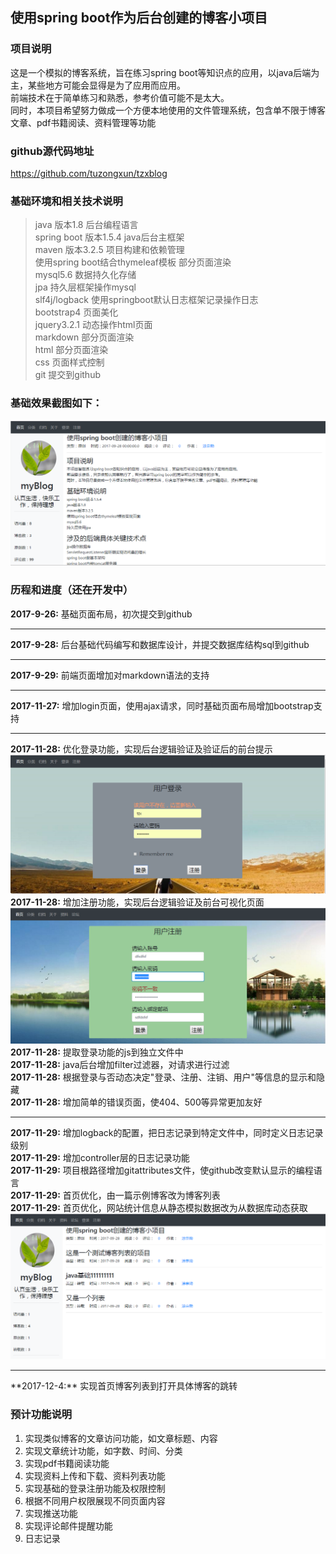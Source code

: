 ## 使用spring boot作为后台创建的博客小项目
### 项目说明
这是一个模拟的博客系统，旨在练习spring boot等知识点的应用，以java后端为主，某些地方可能会显得是为了应用而应用。<br/>
前端技术在于简单练习和熟悉，参考价值可能不是太大。<br/>
同时，本项目希望努力做成一个方便本地使用的文件管理系统，包含单不限于博客文章、pdf书籍阅读、资料管理等功能</br>
### github源代码地址
<https://github.com/tuzongxun/tzxblog>
### 基础环境和相关技术说明
>java 版本1.8  后台编程语言<br/>
>spring boot 版本1.5.4  java后台主框架<br/>
>maven 版本3.2.5  项目构建和依赖管理<br/>
>使用spring boot结合thymeleaf模板    部分页面渲染<br/>
>mysql5.6  数据持久化存储<br/>
>jpa  持久层框架操作mysql<br/>
>slf4j/logback  使用springboot默认日志框架记录操作日志<br/>
>bootstrap4 页面美化<br/>
>jquery3.2.1 动态操作html页面<br/>
>markdown 部分页面渲染<br/>
>html 部分页面渲染<br/>
>css 页面样式控制<br/>
>git 提交到github<br/>

### 基础效果截图如下：
![页面布局截图](images/index.png)

### 历程和进度（还在开发中）
**2017-9-26:** 基础页面布局，初次提交到github</br>
<hr/>

**2017-9-28:** 后台基础代码编写和数据库设计，并提交数据库结构sql到github</br>
<hr/>

**2017-9-29:** 前端页面增加对markdown语法的支持</br>
<hr/>

**2017-11-27:** 增加login页面，使用ajax请求，同时基础页面布局增加bootstrap支持</br>
<hr/>

**2017-11-28:** 优化登录功能，实现后台逻辑验证及验证后的前台提示</br>
![login](images/login.png)
**2017-11-28:** 增加注册功能，实现后台逻辑验证及前台可视化页面</br>
![regist](images/regist.png)
**2017-11-28:** 提取登录功能的js到独立文件中</br>
**2017-11-28:** java后台增加filter过滤器，对请求进行过滤</br>
**2017-11-28:** 根据登录与否动态决定"登录、注册、注销、用户"等信息的显示和隐藏</br>
**2017-11-28:** 增加简单的错误页面，使404、500等异常更加友好</br>
<hr/>

**2017-11-29:** 增加logback的配置，把日志记录到特定文件中，同时定义日志记录级别</br>
**2017-11-29:** 增加controller层的日志记录功能</br>
**2017-11-29:** 项目根路径增加gitattributes文件，使github改变默认显示的编程语言</br>
**2017-11-29:** 首页优化，由一篇示例博客改为博客列表</br>
**2017-11-29:** 首页优化，网站统计信息从静态模拟数据改为从数据库动态获取</br>
![regist](images/index2.png)
<hr/>
**2017-12-4:** 实现首页博客列表到打开具体博客的跳转</br>

### 预计功能说明
1. 实现类似博客的文章访问功能，如文章标题、内容
1. 实现文章统计功能，如字数、时间、分类
1. 实现pdf书籍阅读功能
1. 实现资料上传和下载、资料列表功能
1. 实现基础的登录注册功能及权限控制
1. 根据不同用户权限展现不同页面内容
1. 实现推送功能
1. 实现评论邮件提醒功能
1. 日志记录